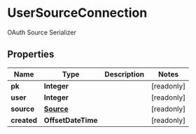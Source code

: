 

# UserSourceConnection

OAuth Source Serializer

## Properties

| Name | Type | Description | Notes |
|------------ | ------------- | ------------- | -------------|
|**pk** | **Integer** |  |  [readonly] |
|**user** | **Integer** |  |  [readonly] |
|**source** | [**Source**](Source.md) |  |  [readonly] |
|**created** | **OffsetDateTime** |  |  [readonly] |




